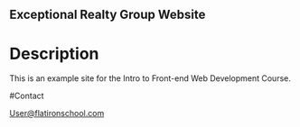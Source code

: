 Exceptional Realty Group Website
---

# Description

This is an example site for the Intro to Front-end Web Development Course.

#Contact

User@flatironschool.com
